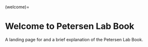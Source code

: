 (welcome)=
# Welcome to Petersen Lab Book
A landing page for and a brief explanation of the Petersen Lab Book.